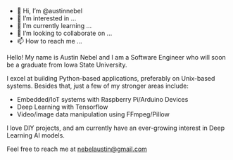 - 👋 Hi, I’m @austinnebel
- 👀 I’m interested in ...
- 🌱 I’m currently learning ...
- 💞️ I’m looking to collaborate on ...
- 📫 How to reach me ...

Hello! My name is Austin Nebel and I am a Software Engineer who will soon be a graduate from Iowa State University. 

I excel at building Python-based applications, preferably on Unix-based systems. Besides that, just a few of my stronger areas include:
  - Embedded/IoT systems with Raspberry Pi/Arduino Devices
  - Deep Learning with Tensorflow
  - Video/image data manipulation using FFmpeg/Pillow
 
I love DIY projects, and am currently have an ever-growing interest in Deep Learning AI models.

Feel free to reach me at nebelaustin@gmail.com
  
<!---
austinnebel/austinnebel is a ✨ special ✨ repository because its `README.md` (this file) appears on your GitHub profile.
You can click the Preview link to take a look at your changes.
--->
